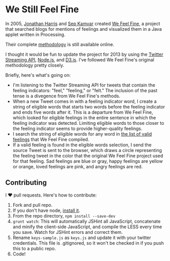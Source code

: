 We Still Feel Fine
==================

In 2005, [Jonathan Harris](http://number27.org) and [Sep Kamvar](http://www.stanford.edu/~sdkamvar/) created [We Feel Fine](http://wefeelfine.org), a project that searched blogs for mentions of feelings and visualized them in a Java applet written in Processing. 

Their complete [methodology](http://wefeelfine.org/methodology.html) is still available online.

I thought it would be fun to update the project for 2013 by using the [Twitter Streaming API](https://dev.twitter.com/docs/streaming-apis), [Node.js](http://nodejs.org/), and [D3.js](http://d3js.org). I've followed We Feel Fine's original methodology pretty closely. 

Briefly, here's what's going on:

* I'm listening to the Twitter Streaming API for tweets that contain the feeling indicators: "feel," "feeling," or "felt." The inclusion of the past tense is a divegence from We Feel Fine's methods.
* When a new Tweet comes in with a feeling indicator word, I create a string of eligible words that starts two words before the feeling indicator and ends five words after it. This is a departure from We Feel Fine, which looked for eligible feelings in the entire sentence in which the feeling indicator was detected. Limiting eligible words to those closer to the feeling indicator seems to provide higher-quality feelings.
*  I search the string of eligible words for any word in [the list of valid feelings](http://wefeelfine.org/data/files/feelings.txt) that We Feel Fine compiled.
* If a valid feeling is found in the eligible words selection, I send the source Tweet is sent to the browser, which draws a circle representing the feeling tweet in the color that the original We Feel Fine project used for that feeling. Sad feelings are blue or gray, happy feelings are yellow or orange, loved feelings are pink, and angry feelings are red.

## Contributing

I ♥ pull requests. Here's how to contribute:

1. Fork and pull repo.
2. If you don't have node, [install it](http://howtonode.org/how-to-install-nodejs).
3. From the repo directory, `npm install --save-dev`
4. `grunt watch`: This will automatically JSHint all JavaScript, concatenate and minify the client-side JavaScript, and compile the LESS every time you save. Watch for JSHint errors and correct them.
5. Rename `keys-sample.js` as `keys.js` and update it with your twitter credentials. This file is .gitignored, so it won't be checked in if you push this to a public repo.
6. Code!